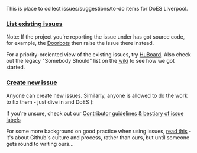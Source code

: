 This is place to collect issues/suggestions/to-do items for DoES Liverpool.

### [List existing issues](https://github.com/DoESLiverpool/somebody-should/issues)

Note: If the project you're reporting the issue under has got source code, for example, the [Doorbots](https://github.com/DoESLiverpool/doorbot-setup) then raise the issue there instead.

For a priority-oreiented view of the existing issues, try [HuBoard](https://huboard.com/DoESliverpool/somebody-should). Also check out the legacy "Somebody Should" list on the [wiki](http://wiki.doesliverpool.com/HackTheSpace) to see how we got started.

### [Create new issue](https://github.com/DoESLiverpool/somebody-should/issues/new)

Anyone can create new issues.  Similarly, anyone is allowed to do the work to fix them - just dive in and DoES (:

If you're unsure, check out our [Contributor guidelines & bestiary of issue labels](https://github.com/DoESLiverpool/somebody-should/blob/master/CONTRIBUTING.md)

For some more background on good practice when using issues, [read this](http://ben.balter.com/2014/11/06/rules-of-communicating-at-github/) - it's about Github's culture and process, rather than ours, but until someone gets round to writing ours...
